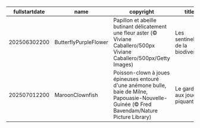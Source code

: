 |fullstartdate|name|copyright|title|image|
|--|--|--|--|--|
202506302200|ButterflyPurpleFlower|Papillon et abeille butinant délicatement une fleur aster (© Viviane Caballero/500px Viviane Caballero/500px/Getty Images)|Les sentinelles de la biodiversité|![](/fr-FR/2025/07/202506302200ButterflyPurpleFlower.jpg)|
202507012200|MaroonClownfish|Poisson-clown à joues épineuses entouré d'une anémone bulle, baie de Milne, Papouasie-Nouvelle-Guinée (© Fred Bavendam/Nature Picture Library)|Le gardien aux joues piquantes|![](/fr-FR/2025/07/202507012200MaroonClownfish.jpg)|
